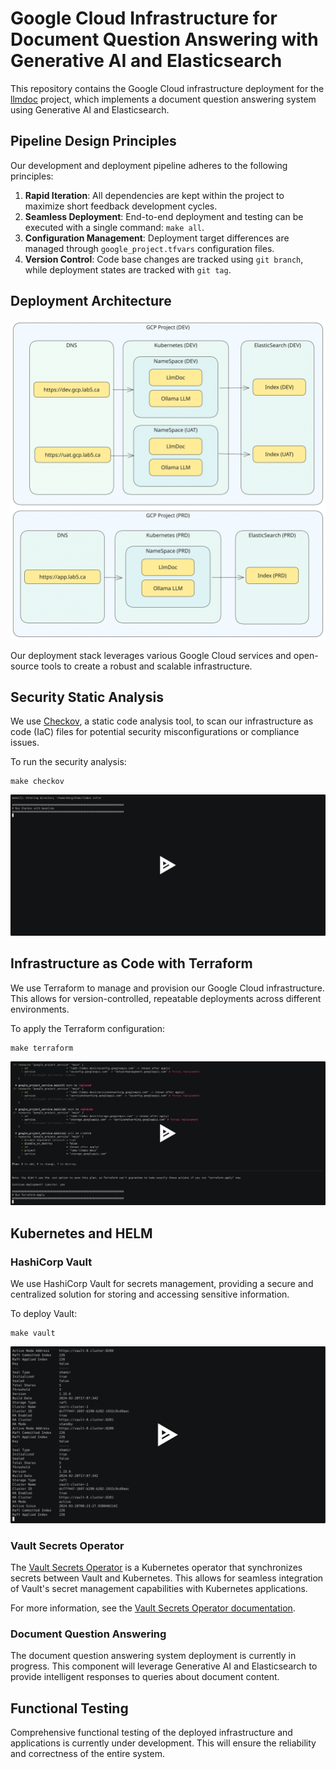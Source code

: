 # Google Cloud Infrastructure for Document Question Answering with Generative AI and Elasticsearch

This repository contains the Google Cloud infrastructure deployment for the [llmdoc](https://github.com/kborovik/llmdoc) project, which implements a document question answering system using Generative AI and Elasticsearch.

## Pipeline Design Principles

Our development and deployment pipeline adheres to the following principles:

1. **Rapid Iteration**: All dependencies are kept within the project to maximize short feedback development cycles.
2. **Seamless Deployment**: End-to-end deployment and testing can be executed with a single command: `make all`.
3. **Configuration Management**: Deployment target differences are managed through `google_project.tfvars` configuration files.
4. **Version Control**: Code base changes are tracked using `git branch`, while deployment states are tracked with `git tag`.

## Deployment Architecture

![Deployment Diagram](docs/deployment.svg)

Our deployment stack leverages various Google Cloud services and open-source tools to create a robust and scalable infrastructure.

## Security Static Analysis

We use [Checkov](https://www.checkov.io/), a static code analysis tool, to scan our infrastructure as code (IaC) files for potential security misconfigurations or compliance issues.

To run the security analysis:

```shell
make checkov
```

[![Checkov Analysis Demo](docs/643320.svg)](https://asciinema.org/a/643320)

## Infrastructure as Code with Terraform

We use Terraform to manage and provision our Google Cloud infrastructure. This allows for version-controlled, repeatable deployments across different environments.

To apply the Terraform configuration:

```shell
make terraform
```

[![Terraform Deployment Demo](docs/642869.svg)](https://asciinema.org/a/642869)

## Kubernetes and HELM

### HashiCorp Vault

We use HashiCorp Vault for secrets management, providing a secure and centralized solution for storing and accessing sensitive information.

To deploy Vault:

```shell
make vault
```

[![Vault Deployment Demo](docs/649438.svg)](https://asciinema.org/a/649438)

### Vault Secrets Operator

The [Vault Secrets Operator](https://github.com/hashicorp/vault-secrets-operator) is a Kubernetes operator that synchronizes secrets between Vault and Kubernetes. This allows for seamless integration of Vault's secret management capabilities with Kubernetes applications.

For more information, see the [Vault Secrets Operator documentation](https://developer.hashicorp.com/vault/tutorials/kubernetes/vault-secrets-operator).

### Document Question Answering

The document question answering system deployment is currently in progress. This component will leverage Generative AI and Elasticsearch to provide intelligent responses to queries about document content.

## Functional Testing

Comprehensive functional testing of the deployed infrastructure and applications is currently under development. This will ensure the reliability and correctness of the entire system.
